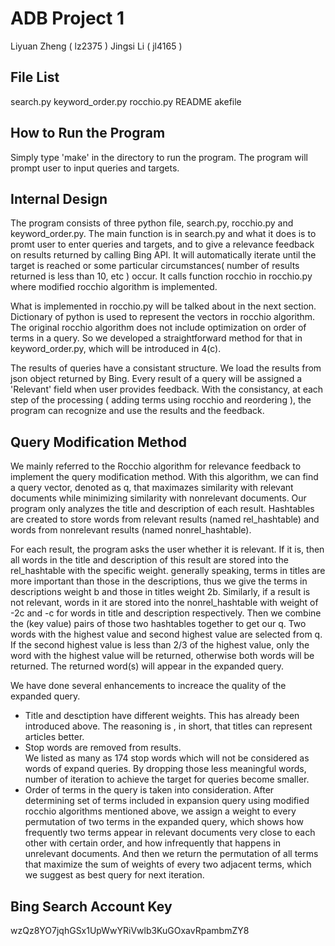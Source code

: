 ADB Project 1
============

Liyuan Zheng ( lz2375 )
Jingsi Li ( jl4165 )

File List
---------
search.py
keyword_order.py
rocchio.py
README
akefile

How to Run the Program
----------------------
Simply type 'make' in the directory to run the program.
The program will prompt user to input queries and targets.

Internal Design
---------------
The program consists of three python file, search.py, rocchio.py and keyword_order.py. The main function is in search.py and what it does is to promt user to enter queries and targets, and to give a relevance feedback on results returned by calling Bing API. It will automatically iterate until the target is reached or some particular circumstances( number of results returned is less than 10, etc ) occur. It calls function rocchio in rocchio.py where modified rocchio algorithm is implemented. 

What is implemented in rocchio.py will be talked about in the next section. Dictionary of python is used to represent the vectors in rocchio algorithm. The original rocchio algorithm does not include optimization on order of terms in a query. So we developed a straightforward method for that in keyword_order.py, which will be introduced in 4(c). 

The results of queries have a consistant structure. We load the results from json object returned by Bing. Every result of a query will be assigned a 'Relevant' field when user provides feedback. With the consistancy, at each step of the processing ( adding terms using rocchio and reordering ), the program can recognize and use the results and the feedback. 

Query Modification Method
-------------------------        
We mainly referred to the Rocchio algorithm for relevance feedback to implement the query modification method. With this algorithm, we can find a query vector, denoted as q, that maximazes similarity with relevant documents while minimizing similarity with nonrelevant documents. 
Our program only analyzes the title and description of each result. Hashtables are created to store words from relevant results  (named rel_hashtable) and words from nonrelevant results  (named nonrel_hashtable). 

For each result, the program asks the user whether it is relevant. If it is, then all words in the title and description of this result are stored into the rel_hashtable with the specific weight. generally speaking, terms in titles are more important than those in the descriptions, thus we give the terms in descriptions weight b and those in titles weight 2b. Similarly, if a result is not relevant, words in it are stored into the nonrel_hashtable with weight of -2c and -c for words in title and description respectively. Then we combine the (key value) pairs of those two hashtables together to get our q. Two words with the highest value and second highest value are selected from q. If the second highest value is less than 2/3 of the highest value, only the word with the highest value will be returned, otherwise both words will be returned. The returned word(s) will appear in the expanded query.

We have done several enhancements to increace the quality of the expanded query.

* Title and desctiption have different weights.
This has already been introduced above. The reasoning is , in short, that titles can represent articles better. 
* Stop words are removed from results.        
We listed as many as 174 stop words which will not be considered as words of expand queries. By dropping those less meaningful words, number of iteration to achieve the target for queries become smaller.
* Order of terms in the query is taken into consideration.
After determining set of terms included in expansion query using modified rocchio algorithms mentioned above, we assign a weight to every permutation of two terms in the expanded query, which shows how frequently two terms appear in relevant documents very close to each other with certain order, and how infrequently that happens in unrelevant documents. And then we return the permutation of all terms that maximize the sum of weights of every two adjacent terms, which we suggest as best query for next iteration.

Bing Search Account Key
-----------------------
wzQz8YO7jqhGSx1UpWwYRiVwlb3KuGOxavRpambmZY8
